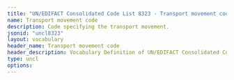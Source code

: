 ```yaml
---
title: "UN/EDIFACT Consolidated Code List 8323 - Transport movement code (20B) JSON-LD Vocabulary"
name: Transport movement code
description: Code specifying the transport movement.
jsonid: "uncl8323"
layout: vocabulary
header_name: Transport movement code
header_description: Vocabulary Definition of UN/EDIFACT Consolidated Code List 8323 - Transport movement code (20B) semantics in HTML format. JSON-LD format is available at [uncl8323.jsonld](/vocabulary/uncl8323.jsonld)
type: uncl
options:
---
```

